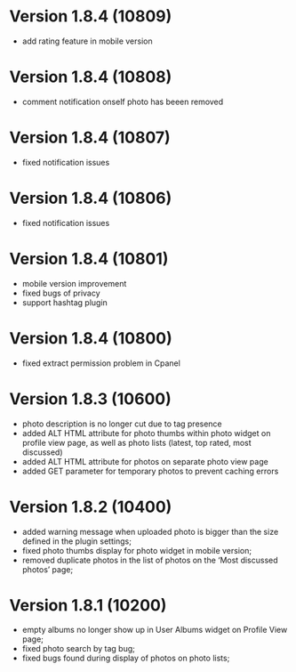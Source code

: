 # Version 1.8.4 (10809)
- add rating feature in mobile version

# Version 1.8.4 (10808)
- comment notification onself photo has beeen removed

# Version 1.8.4 (10807)
- fixed notification issues

# Version 1.8.4 (10806)
- fixed notification issues

# Version 1.8.4 (10801)
- mobile version improvement
- fixed bugs of privacy
- support hashtag plugin

# Version 1.8.4 (10800)
- fixed extract permission problem in Cpanel

# Version 1.8.3 (10600)
- photo description is no longer cut due to tag presence
- added ALT HTML attribute for photo thumbs within photo widget on profile view page, as well as photo lists (latest, top rated, most discussed)
- added ALT HTML attribute for photos on separate photo view page
- added GET parameter for temporary photos to prevent caching errors

# Version 1.8.2 (10400)
- added warning message when uploaded photo is bigger than the size defined in the plugin settings;
- fixed photo thumbs display for photo widget in mobile version;
- removed duplicate photos in the list of photos on the ‘Most discussed photos’ page;

# Version 1.8.1 (10200)
- empty albums no longer show up in User Albums widget on Profile View page;
- fixed photo search by tag bug;
- fixed bugs found during display of photos on photo lists;